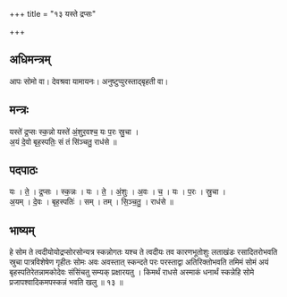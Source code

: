 +++
title = "१३ यस्ते द्रप्सः"

+++
## अधिमन्त्रम्
आपः सोमो वा। देवश्रवा यामायनः। अनुष्टुप्पुरस्ताद्बृहती वा।

## मन्त्रः
यस्ते॑ द्र॒प्सः स्क॒न्नो यस्ते॑ अं॒शुर॒वश्च॒ यः प॒रः स्रु॒चा ।  
अ॒यं दे॒वो बृह॒स्पतिः॒ सं तं सि॑ञ्चतु॒ राध॑से ॥

## पदपाठः
यः । ते॒ । द्र॒प्सः । स्क॒न्नः । यः । ते॒ । अं॒शुः । अ॒वः । च॒ । यः । प॒रः । स्रु॒चा ।  
अ॒यम् । दे॒वः । बृह॒स्पतिः॑ । सम् । तम् । सि॒ञ्च॒तु॒ । राध॑से ॥

## भाष्यम्
हे सोम ते त्वदीयोयोद्रप्सोरसोन्यत्र स्कन्नोगतः यश्च ते त्वदीयः तव कारणभूतोशुः लताखंडः रसादितरोभवति स्रुचा पात्रविशेषेण गृहीतः सोमः अवः अवस्तात् स्कन्दते परः परस्ताद्वा अतिरिक्तोभवति तमिमं सोमं अयं बृहस्पतिरेतन्नामकोदेवः संसिंचतु सम्यक् प्रक्षारयतु । किमर्थं राधसे अस्माकं धनार्थं स्कन्नेहि सोमे प्रजापश्वादिकमपस्कन्नं भवति खलु ॥ १३ ॥